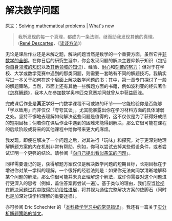 # 解决数学问题

原文：[Solving mathematical problems | What's new](https://terrytao.wordpress.com/career-advice/solving-mathematical-problems/)

> 我所发现的每一个真理，都成为一条法则，继而助我发现其他的真理。 ([René Descartes](http://en.wikipedia.org/wiki/René_Descartes)，《[谈谈方法](http://en.wikipedia.org/wiki/Discourse_on_the_Method)》)

无论是课后作业还是未解之题，解决问题当然是数学的一个重要方面，虽然它并[非数学的全部](https://terrytao.wordpress.com/career-advice/theres-more-to-mathematics-than-grades-and-exams-and-methods/)。在你日后的研究生涯中，你会发现问题的解决主要仰赖于知识（包括[你自身领域的知识](https://terrytao.wordpress.com/career-advice/learn-and-relearn-your-field/)以及[其他领域的知识](https://terrytao.wordpress.com/career-advice/don’t-be-afraid-to-learn-things-outside-your-field/)）、经验、[耐心](https://terrytao.wordpress.com/career-advice/be-patient/)和[刻苦的努力](https://terrytao.wordpress.com/career-advice/work-hard/)；但对于在学校、大学或数学竞赛中遇到的那类问题，则需要一套略有不同的解题技巧。我确实写过一本关于如何在这个层面上[解决数学问题的书](https://terrytao.wordpress.com/books/solving-mathematical-problems/)；其中，[第一章](http://www.math.ucla.edu/~tao/preprints/problem.ps)专门探讨了一般的解题策略。当然，市面上还有其他一些解题方面的书籍，例如波利亚的经典著作《[怎样解题](http://en.wikipedia.org/wiki/How_to_Solve_It)》，我本人在参加数学奥林匹克竞赛期间就曾从中获益匪浅。

完成课后作业是**真正**学好一门数学课程不可或缺的环节——它能检验你是否能够「学以致用」而非仅仅「夸夸其谈」，尤其能暴露出你在学习材料方面的具体薄弱之处。坚持不懈地去理解如何解决这些问题是值得的，这不仅仅是为了获得好成绩的短期目标；倘若你在课后作业中遇到的困难未能得到解决，那么它很可能在课程的后续阶段或将来的其他课程中给你带来更大的麻烦。

我发现，即便在解决了一个问题之后，对其进行「玩味」和探究，对于更深刻地理解解题方案的内在机制非常有帮助。例如，你可以尝试去掉某些假设条件，或者尝试证明一个更强的结论。请参阅「[向自己提出看似愚笨的问题](https://terrytao.wordpress.com/career-advice/ask-yourself-dumb-questions-and-answer-them/)」。

同样需要谨记的是，获得解题方案仅仅是解决数学问题的短期目标，长期目标在于增进你对某一学科的理解。一个很好的经验法则是：如果你无法向同学清晰地解释某个问题的解法，那么你很可能并未真正理解这个解法，或许你需要对这个问题进行更深入的思考（例如，盖住答案再尝试一遍）。基于类似的理由，我们应当[珍视在解决问题过程中取得的阶段性进展](https://terrytao.wordpress.com/career-advice/on-the-importance-of-partial-progress/)，将其视为通往完整解决方案的垫脚石（同时也是加深对该学科理解的重要途径）。

亦可参阅 Eric Schechter 的「[本科数学学习中的常见错误](http://www.math.vanderbilt.edu/~schectex/commerrs/)」。我还有一篇关于[实分析解题策略的博文](https://terrytao.wordpress.com/2010/10/21/245a-problem-solving-strategies/)。